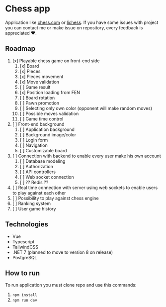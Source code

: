 # Chess app

Application like [chess.com](https://www.chess.com/) or [lichess](https://lichess.org/). If you have some issues with project you can contact me or make issue on repository, every feedback is appreciated ❤️.

## Roadmap

1. [x] Playable chess game on front-end side
   1. [x] Board
   2. [x] Pieces
   3. [x] Pieces movement
   4. [x] Move validation
   5. [ ] Game result
   6. [x] Position loading from FEN
   7. [ ] Board rotation
   8. [ ] Pawn promotion
   9. [ ] Selecting only own color (opponent will make random moves)
   10. [ ] Possible moves validation
   11. [ ] Game time control
2. [ ] Front-end background
   1. [ ] Application background
   2. [ ] Background image/color
   3. [ ] Login form
   4. [ ] Navigation
   5. [ ] Customizable board
3. [ ] Connection with backend to enable every user make his own account
   1. [ ] Database modeling
   2. [ ] Authorization
   3. [ ] API controllers
   4. [ ] Web socket connection
   5. [ ] ?? Redis ??
4. [ ] Real time connection with server using web sockets to enable users to play against each other
5. [ ] Possibility to play against chess engine
6. [ ] Ranking system
7. [ ] User game history

## Technologies

- Vue
- Typescript
- TailwindCSS
- .NET 7 (planned to move to version 8 on release)
- PostgreSQL

## How to run

To run application you must clone repo and use this commands:

1. `npm install`
2. `npm run dev`
